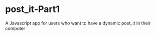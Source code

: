 post_it-Part1
=============
A Javascript app for users who want to have a dynamic post_it in their computer 
